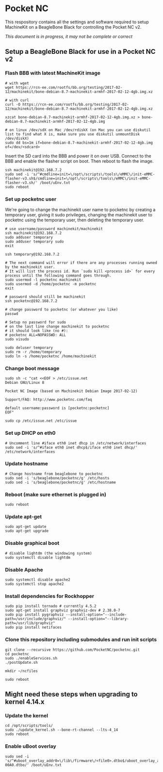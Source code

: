 # Pocket NC 

This respository contains all the settings and software required to setup MachineKit on a BeagleBone Black for
controlling the Pocket NC v2.

*This document is in progress, it may not be complete or correct*

## Setup a BeagleBone Black for use in a Pocket NC v2

### Flash BBB with latest MachineKit image

    # with wget
    wget https://rcn-ee.com/rootfs/bb.org/testing/2017-02-12/machinekit/bone-debian-8.7-machinekit-armhf-2017-02-12-4gb.img.xz

    # with curl
    curl -O https://rcn-ee.com/rootfs/bb.org/testing/2017-02-12/machinekit/bone-debian-8.7-machinekit-armhf-2017-02-12-4gb.img.xz

    xzcat bone-debian-8.7-machinekit-armhf-2017-02-12-4gb.img.xz > bone-debian-8.7-machinekit-armhf-2017-02-12-4gb.img

    # on linux /dev/sdX on Mac /dev/rdiskX (on Mac you can use diskutil list to find what X is, make sure you use diskutil unmountDisk /dev/diskX)
    sudo dd bs=1m if=bone-debian-8.7-machinekit-armhf-2017-02-12-4gb.img of=/dev/<sdcard>

Insert the SD card into the BBB and power it on over USB. Connect to the BBB and enable the flasher script on boot. Then reboot to flash the image.

    ssh machinekit@192.168.7.2
    sudo sed -i 's/^#cmdline=init=\/opt\/scripts\/tools\/eMMC\/init-eMMC-flasher-v3.sh$/cmdline=init=\/opt\/scripts\/tools\/eMMC\/init-eMMC-flasher-v3.sh/' /boot/uEnv.txt
    sudo reboot

### Set up pocketnc user

We're going to change the machinekit user name to pocketnc by creating a temporary
user, giving it sudo privileges, changing the machinekit user to pocketnc using the
temporary user, then deleting the temporary user.

    # use username/password machinekit/machinekit
    ssh machinekit@192.168.7.2 
    sudo adduser temporary
    sudo adduser temporary sudo
    exit

    ssh temporary@192.168.7.2

    # The next command will error if there are any processes running owned by the machinekit user. 
    # It will list the process id. Run `sudo kill <process id>` for every process until the following command goes through.
    sudo usermod -l pocketnc machinekit
    sudo usermod -d /home/pocketnc -m pocketnc
    exit

    # password should still be machinekit
    ssh pocketnc@192.168.7.2

    # change password to pocketnc (or whatever you like)
    passwd

    # Setup no password for sudo
    # on the last line change machinekit to pocketnc
    # it should look like (no #):
    # pocketnc ALL=NOPASSWD: ALL
    sudo visudo

    sudo deluser temporary
    sudo rm -r /home/temporary
    sudo ln -s /home/pocketnc /home/machinekit

### Change boot message

    sudo sh -c "cat <<EOF > /etc/issue.net
    Debian GNU/Linux 8

    Pocket NC Image (based on Machinekit Debian Image 2017-02-12)

    Support/FAQ: http://www.pocketnc.com/faq

    default username:password is [pocketnc:pocketnc]
    EOF"

    sudo cp /etc/issue.net /etc/issue

### Set up DHCP on eth0

    # Uncomment line #iface eth0 inet dhcp in /etc/network/interfaces
    sudo sed -i 's/^#iface eth0 inet dhcp$/iface eth0 inet dhcp/' /etc/network/interfaces

### Update hostname

    # Change hostname from beaglebone to pocketnc
    sudo sed -i 's/beaglebone/pocketnc/g' /etc/hosts
    sudo sed -i 's/beaglebone/pocketnc/g' /etc/hostname

### Reboot (make sure ethernet is plugged in)

    sudo reboot

### Update apt-get

    sudo apt-get update
    sudo apt-get upgrade

### Disable graphical boot

    # disable lightdm (the windowing system)
    sudo systemctl disable lightdm

### Disable Apache

    sudo systemctl disable apache2
    sudo systemctl stop apache2


### Install dependencies for Rockhopper

    sudo pip install tornado # currently 4.5.2
    sudo apt-get install graphviz graphviz-dev # 2.38.0-7
    sudo pip install pygraphviz --install-option="--include-path=/usr/include/graphviz/" --install-option="--library-path=/usr/lib/graphviz"
    sudo pip install netifaces

### Clone this repository including submodules and run init scripts

    git clone --recursive https://github.com/PocketNC/pocketnc.git
    cd pocketnc
    sudo ./enableServices.sh
    ./postUpdate.sh

    mkdir ~/ncfiles

    sudo reboot

## Might need these steps when upgrading to kernel 4.14.x

### Update the kernel

    cd /opt/scripts/tools/
    sudo ./update_kernel.sh --bone-rt-channel --lts-4_14
    sudo reboot

### Enable uBoot overlay

    sudo sed -i 's/^#uboot_overlay_addr0=\/lib\/firmware\/<file0>.dtbo$/uboot_overlay_addr0=\/lib\/firmware\/PocketNCdriver-00A0.dtbo/' /boot/uEnv.txt
